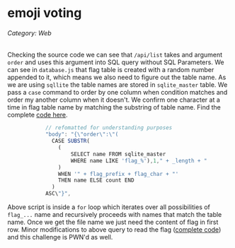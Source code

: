 
# emoji voting
###### Category: Web

Checking the source code we can see that `/api/list` takes and argument  `order` and uses this argument into SQL query without SQL Parameters. We can see in `database.js` that flag table is created with a random number appended to it, which means we also need to figure out the table name. As we are using `sqllite` the table names are stored in `sqlite_master` table. We pass a `case` command to order by one column when condition matches and order my another column when it doesn't. We confirm one character at a time in flag table name by matching the substring of table name. Find the complete [code here](./neversawthatcoming.js).
```js
            // refomatted for understanding purposes
            "body": "{\"order\":\"( 
			  CASE SUBSTR(
			    (   
				    SELECT name FROM sqlite_master 
				    WHERE name LIKE 'flag_%'),1," + _length + "
			    ) 
			    WHEN '" + flag_prefix + flag_char + "' 
			    THEN name ELSE count END
			  ) 
			ASC\"}",
```

Above script is inside a `for` loop which iterates over all possibilities of `flag_...` name and recursively proceeds with names that match the table name.
Once we get the file name we just need the content of flag in first row.
Minor modifications to above query to read the flag ([complete code](./thisIsawcoming.js)) and this challenge is PWN'd as well.


